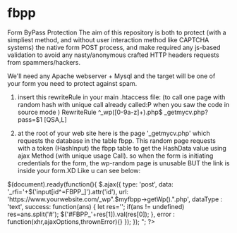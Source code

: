 # fbpp
Form ByPass Protection
The aim of this repository is both to protect (with a simpliest method, and without user interaction method like CAPTCHA systems) the native form POST process, and make required any js-based validation to avoid any nasty/anonymous crafted HTTP headers requests from spammers/hackers.

We'll need any Apache webserver + Mysql and the target will be one of your form you need to protect against spam.

1) insert this rewriteRule in your main .htaccess file: (to call one page with random hash with unique call already called:P when you saw the code in source mode )
RewriteRule ^_wp([0-9a-z]+)\.php$ _getmycv.php?pass=$1 [QSA,L]

2) at the root of your web site here is the page '_getmycv.php' which requests the database in the table fbpp.
This random page requests with a token (HashInput) the fbpp table to get the HashData value using ajax Method (with unique usage Call).
so when the form is initiating credentials for the form, the wp-random page is unusable BUT the link is inside your form.XD
Like u can see below:

<?php echo "<script type=\"text/javascript\">
	 $(document).ready(function(){
		 
		 $.ajax({
			type: 'post',
			data: '_rfi='+$('input[id^=FBPP_]').attr('id'),
			url: 'https://www.yourwebsite.com/_wp".$myfbpp->getWp().".php',
			dataType : 'text',
			success: function(ans)
			{ let res=''; 
			if(ans != undefined) 
				res=ans.split('#');
			$('#FBPP_'+res[1]).val(res[0]);
			},
			error : function(xhr,ajaxOptions,thrownError){}
			});
	 });
	</script>"; ?>
